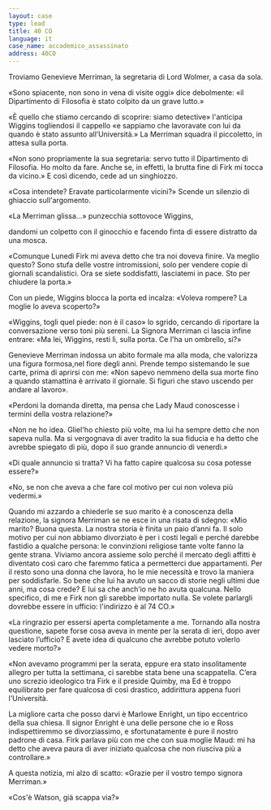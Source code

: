 ```yaml
---
layout: case
type: lead
title: 40 CO
language: it
case_name: accademico_assassinato
address: 40CO
---
```

Troviamo Genevieve Merriman, la segretaria di Lord Wolmer, a casa da sola.

«Sono spiacente, non sono in vena di visite oggi» dice debolmente: «il Dipartimento di Filosofia è stato colpito da un grave lutto.»

«È quello che stiamo cercando di scoprire: siamo detective» l'anticipa Wiggins togliendosi il cappello «e sappiamo che lavoravate con lui da quando è stato assunto all’Università.» La Merriman squadra il piccoletto, in attesa sulla porta.

«Non sono propriamente la sua segretaria: servo tutto il Dipartimento di Filosofia. Ho molto da fare. Anche se, in effetti, la brutta fine di Firk mi tocca da vicino.» E così dicendo, cede ad un singhiozzo.

«Cosa intendete? Eravate particolarmente vicini?» Scende un silenzio di ghiaccio sull'argomento.

«La Merriman glissa...» punzecchia sottovoce Wiggins,

dandomi un colpetto con il ginocchio e facendo finta di essere distratto da una mosca.

«Comunque Lunedì Firk mi aveva detto che tra noi doveva finire. Va meglio questo? Sono stufa delle vostre intromissioni, solo per vendere copie di giornali scandalistici. Ora se siete soddisfatti, lasciatemi in pace. Sto per chiudere la porta.»

Con un piede, Wiggins blocca la porta ed incalza: «Voleva rompere? La moglie lo aveva scoperto?»

«Wiggins, togli quel piede: non è il caso» lo sgrido, cercando di riportare la conversazione verso toni più sereni. La Signora Merriman ci lascia infine entrare: «Ma lei, Wiggins, resti lì, sulla porta. Ce l'ha un ombrello, si?»

Genevieve Merriman indossa un abito formale ma alla moda, che valorizza una figura formosa,nel fiore degli anni. Prende tempo sistemando le sue carte, prima di aprirsi con me: «Non sapevo nemmeno della sua morte fino a quando stamattina è arrivato il giornale. Si figuri che stavo uscendo per andare al lavoro».

«Perdoni la domanda diretta, ma pensa che Lady Maud conoscesse i termini della vostra relazione?»

«Non ne ho idea. Gliel'ho chiesto più volte, ma lui ha sempre detto che non sapeva nulla. Ma si vergognava di aver tradito la sua fiducia e ha detto che avrebbe spiegato di più, dopo il suo grande annuncio di venerdì.»

«Di quale annuncio si tratta? Vi ha fatto capire qualcosa su cosa potesse essere?»

«No, se non che aveva a che fare col motivo per cui non voleva più vedermi.»

Quando mi azzardo a chiederle se suo marito è a conoscenza della relazione, la signora Merriman se ne esce in una risata di sdegno: «Mio marito? Buona questa. La nostra storia è finita un paio d’anni fa. Il solo motivo per cui non abbiamo divorziato è per i costi legali e perché darebbe fastidio a qualche persona: le convinzioni religiose tante volte fanno la gente strana. Viviamo ancora assieme solo perché il mercato degli affitti è diventato così caro che faremmo fatica a permetterci due appartamenti. Per il resto sono una donna che lavora, ho le mie necessità e trovo la maniera per soddisfarle. So bene che lui ha avuto un sacco di storie negli ultimi due anni, ma cosa crede? E lui sa che anch’io ne ho avuta qualcuna. Nello specifico, di me e Firk non gli sarebbe importato nulla. Se volete parlargli dovrebbe essere in ufficio: l'indirizzo è al 74 CO.»

«La ringrazio per essersi aperta completamente a me. Tornando alla nostra questione, sapete forse cosa aveva in mente per la serata di ieri, dopo aver lasciato l’ufficio? E avete idea di qualcuno che avrebbe potuto volerlo vedere morto?»

«Non avevamo programmi per la serata, eppure era stato insolitamente allegro per tutta la settimana, ci sarebbe stata bene una scappatella. C’era uno screzio ideologico tra Firk e il preside Quimby, ma Ed è troppo equilibrato per fare qualcosa di così drastico, addirittura appena fuori l'Università.

La migliore carta che posso darvi è Marlowe Enright, un tipo eccentrico della sua chiesa. Il signor Enright è una delle persone che io e Ross indispettiremmo se divorziassimo, e sfortunatamente è pure il nostro padrone di casa. Firk parlava più con me che con sua moglie Maud: mi ha detto che aveva paura di aver iniziato qualcosa che non riusciva più a controllare.»

A questa notizia, mi alzo di scatto: «Grazie per il vostro tempo signora Merriman.»

«Cos'è Watson, già scappa via?»